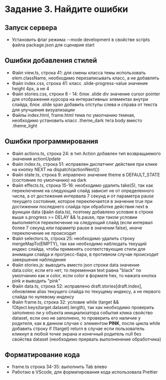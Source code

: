# Задание 3. Найдите ошибки

## Запуск сервера

-   Установить флаг режима --mode development в свойстве scripts файла package.json для сценария start

## Ошибки добавления стилей

-   Файл view.ts, строка 41: для смены класса темы использовать elem.className, необходимо перезаписывать класс, а не добавлять
-   Файл index.css, строка 41: класс .slide-progress-value значение height 4px, а не 4
-   Файл stories.css, строки 8 - 14: блок .slide div значение cursor pointer для отображения курсора на интерактивных элементах внутри слайда, блок .slide span добавить отступы слева и справа от текста для улучшения визуализации
-   Файлы index.html, frame.html тема по умолчанию темная, необходимо установить класс .theme_dark тега body вместо .theme_light

## Ошибки программирования

-   Файл actions.ts, строка 24: в тип Action добавлен тип возвращаемого значения actionUpdate
-   Файл index.ts, строка 51: исправлен диспатчинг действия при клике на кнопку NEXT на dispatch(actionNext())
-   Файл state.ts, строка 9: иправлено значение theme в DEFAULT_STATE (состояние по умолчанию) на dark
-   Файл effects.ts, строка 15-16: необходимо удалить take(5), так как переключение на следующий слайд зависит не от определенного числа, а от достижения интервала 7 секунд и от параметра pause текущего состояния, которое переключается в значение true при достижении последнего слайда при обработке действия next в функции data (файл data.ts), поэтому добавлено условие в строке выше s.progress >= DELAY && !s.pause, при таком условии выполняется переключение на следующий слайд (если интервал более 7 секунд или параметр pause в значении false), иначе переключение не происходит
-   Файл selectors.ts, строка 25: необходимо удалить строку mergeMapTo(EMPTY), так как необходимо наблюдать текущий индекс слайда, чтобы применять соответствующие стили для анимации слайда и прогресс-бара, в противном случае происходит завершение наблюдения
-   Файл stories.js: выводить вместо json строки data значение data.color, если его нет, то переменная text равна "black" по умолчанию как и color, если color в формате hex, то нажата кнопка pink и выводить "pink"
-   Файл data.ts, строка 52: исправлено draft.stories[draft.index], обновляем alias текущего слайда по текущему индексу, а не первого слайда по нулевому индексу
-   Файл frame.ts, строка 32: условие while (target && !Object.keys(target.dataset).length), так как необходимо проверить заполнено ли у объекта инициализатора события клика свойство dataset, если оно не заполнено, то проверить его наличие у родителя, как в данном случае с элементом <strong>PINK</strong>, после цикла while добавить строку if (!target) return в случае если пользователь кликнул в любой точке экрана и конечный родитель null без свойства dataset (необходимо прервать выполненение обработчика)

## Форматирование кода

-   frame.ts строка 34-35: выполнить Tab влево
-   Работаю в VScode, для форматирования кода использовала Prettier
